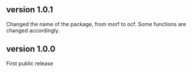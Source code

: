 ## version 1.0.1
Changed the name of the package, from morf to ocf. Some functions are changed accordingly.

## version 1.0.0

First public release
